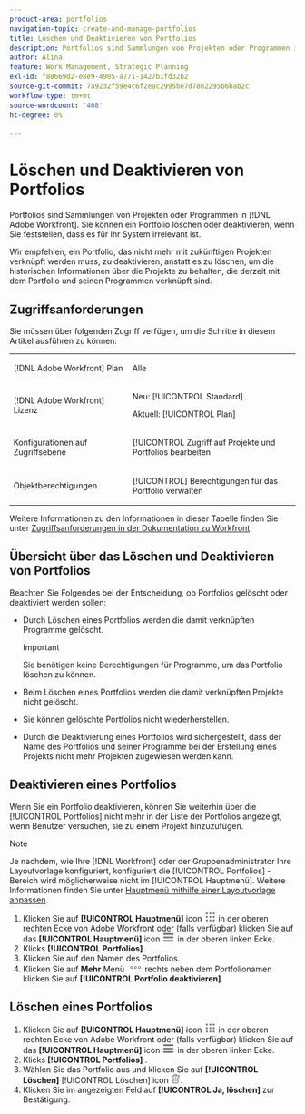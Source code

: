```yaml
---
product-area: portfolios
navigation-topic: create-and-manage-portfolios
title: Löschen und Deaktivieren von Portfolios
description: Portfolios sind Sammlungen von Projekten oder Programmen in Adobe Workfront. Sie können ein Portfolio löschen oder deaktivieren, wenn Sie feststellen, dass es für Ihr System irrelevant ist.
author: Alina
feature: Work Management, Strategic Planning
exl-id: f88669d2-e8e9-4905-a771-1427b1fd32b2
source-git-commit: 7a9232f59e4c6f2eac2995be7d7862295b6bab2c
workflow-type: tm+mt
source-wordcount: '408'
ht-degree: 0%

---
```


# Löschen und Deaktivieren von Portfolios

<!--Audited: 2/2024-->

Portfolios sind Sammlungen von Projekten oder Programmen in [!DNL Adobe Workfront]. Sie können ein Portfolio löschen oder deaktivieren, wenn Sie feststellen, dass es für Ihr System irrelevant ist.

Wir empfehlen, ein Portfolio, das nicht mehr mit zukünftigen Projekten verknüpft werden muss, zu deaktivieren, anstatt es zu löschen, um die historischen Informationen über die Projekte zu behalten, die derzeit mit dem Portfolio und seinen Programmen verknüpft sind.

## Zugriffsanforderungen

Sie müssen über folgenden Zugriff verfügen, um die Schritte in diesem Artikel ausführen zu können:

<table style="table-layout:auto"> 
 <col> 
 <col> 
 <tbody> 
  <tr> 
   <td role="rowheader">[!DNL Adobe Workfront] Plan</td> 
   <td> <p>Alle </p> </td> 
  </tr> 
  <tr> 
   <td role="rowheader">[!DNL Adobe Workfront] Lizenz</td> 
   <td> <p>Neu: [!UICONTROL Standard] </p>
   <p>Aktuell: [!UICONTROL Plan] </p> </td> 
  </tr> 
  <tr> 
   <td role="rowheader">Konfigurationen auf Zugriffsebene</td> 
   <td> <p>[!UICONTROL Zugriff auf Projekte und Portfolios bearbeiten</p>  </td> 
  </tr> 
  <tr> 
   <td role="rowheader">Objektberechtigungen</td> 
   <td> <p>[!UICONTROL] Berechtigungen für das Portfolio verwalten </p> </td> 
  </tr> 
 </tbody> 
</table>

Weitere Informationen zu den Informationen in dieser Tabelle finden Sie unter [Zugriffsanforderungen in der Dokumentation zu Workfront](/help/quicksilver/administration-and-setup/add-users/access-levels-and-object-permissions/access-level-requirements-in-documentation.md).

## Übersicht über das Löschen und Deaktivieren von Portfolios

Beachten Sie Folgendes bei der Entscheidung, ob Portfolios gelöscht oder deaktiviert werden sollen:

* Durch Löschen eines Portfolios werden die damit verknüpften Programme gelöscht.

  >[!IMPORTANT]
  >
  >Sie benötigen keine Berechtigungen für Programme, um das Portfolio löschen zu können.

* Beim Löschen eines Portfolios werden die damit verknüpften Projekte nicht gelöscht.
* Sie können gelöschte Portfolios nicht wiederherstellen.
* Durch die Deaktivierung eines Portfolios wird sichergestellt, dass der Name des Portfolios und seiner Programme bei der Erstellung eines Projekts nicht mehr Projekten zugewiesen werden kann.

## Deaktivieren eines Portfolios

Wenn Sie ein Portfolio deaktivieren, können Sie weiterhin über die [!UICONTROL Portfolios] nicht mehr in der Liste der Portfolios angezeigt, wenn Benutzer versuchen, sie zu einem Projekt hinzuzufügen.

>[!NOTE]
>
>Je nachdem, wie Ihre [!DNL Workfront] oder der Gruppenadministrator Ihre Layoutvorlage konfiguriert, konfiguriert die [!UICONTROL Portfolios] -Bereich wird möglicherweise nicht im [!UICONTROL Hauptmenü]. Weitere Informationen finden Sie unter [Hauptmenü mithilfe einer Layoutvorlage anpassen](../../../administration-and-setup/customize-workfront/use-layout-templates/customize-main-menu.md).

1. Klicken Sie auf **[!UICONTROL Hauptmenü]** icon ![Hauptmenü](/help/_includes/assets/main-menu-icon.png) in der oberen rechten Ecke von Adobe Workfront oder (falls verfügbar) klicken Sie auf das **[!UICONTROL Hauptmenü]** icon ![Hauptmenü](/help/_includes/assets/main-menu-icon-left-nav.png) in der oberen linken Ecke.
1. Klicks **[!UICONTROL Portfolios]** .
1. Klicken Sie auf den Namen des Portfolios.
1. Klicken Sie auf **Mehr** Menü ![](assets/more-icon.png) rechts neben dem Portfolionamen klicken Sie auf **[!UICONTROL Portfolio deaktivieren]**.

## Löschen eines Portfolios

1. Klicken Sie auf **[!UICONTROL Hauptmenü]** icon ![Hauptmenü](/help/_includes/assets/main-menu-icon.png) in der oberen rechten Ecke von Adobe Workfront oder (falls verfügbar) klicken Sie auf das **[!UICONTROL Hauptmenü]** icon ![Hauptmenü](/help/_includes/assets/main-menu-icon-left-nav.png) in der oberen linken Ecke.
1. Klicks **[!UICONTROL Portfolios]** .
1. Wählen Sie das Portfolio aus und klicken Sie auf **[!UICONTROL Löschen]**&#x200B; [!UICONTROL Löschen] icon ![](assets/delete.png).
1. Klicken Sie im angezeigten Feld auf **[!UICONTROL Ja, löschen]** zur Bestätigung.
